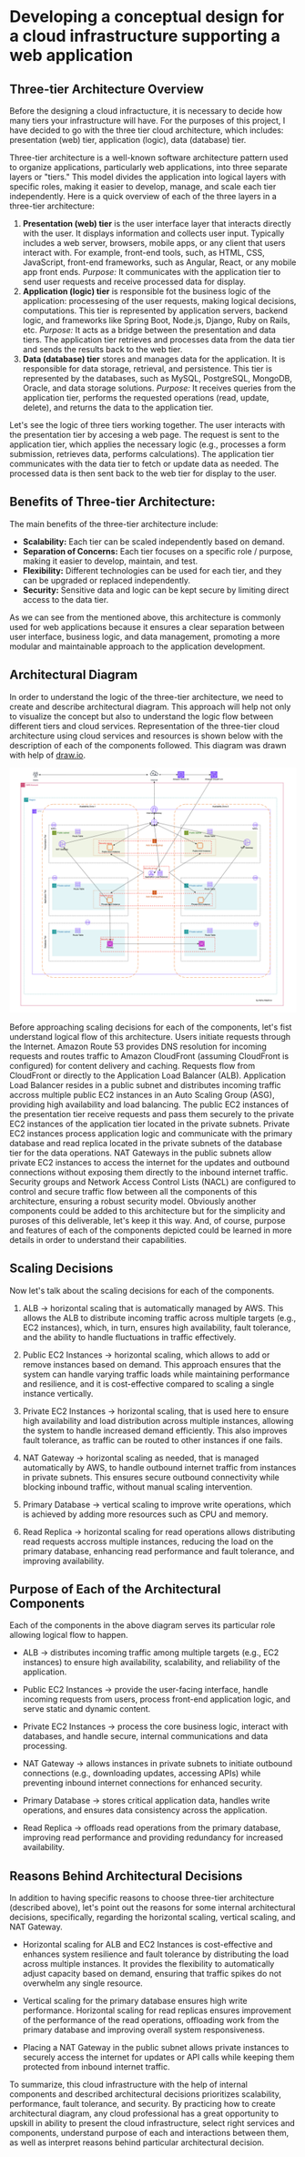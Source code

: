 # Developing a conceptual design for a cloud infrastructure supporting a web application

## Three-tier Architecture Overview

Before the designing a cloud infractucture, it is necessary to decide how many tiers your infrastructure will have. For the purposes of this project, I have decided to go with the three tier cloud architecture, which includes: presentation (web) tier, application (logic), data (database) tier. 

Three-tier architecture is a well-known software architecture pattern used to organize applications, particularly web applications, into three separate layers or "tiers." This model divides the application into logical layers with specific roles, making it easier to develop, manage, and scale each tier independently. Here is a quick overview of each of the three layers in a three-tier architecture:

1. **Presentation (web) tier** is the user interface layer that interacts directly with the user. It displays information and collects user input. Typically includes a web server, browsers, mobile apps, or any client that users interact with. For example, front-end tools, such, as HTML, CSS, JavaScript, front-end frameworks, such as Angular, React, or any mobile app front ends.
*Purpose:* It communicates with the application tier to send user requests and receive processed data for display.
2. **Application (logic) tier** is responsible fot the business logic of the application: processesing of the user requests, making logical decisions, computations. This tier is represented by application servers, backend logic, and frameworks like Spring Boot, Node.js, Django, Ruby on Rails, etc.
*Purpose:* It acts as a bridge between the presentation and data tiers. The application tier retrieves and processes data from the data tier and sends the results back to the web tier.
3. **Data (database) tier** stores and manages data for the application. It is responsible for data storage, retrieval, and persistence. This tier is represented by the databases, such as MySQL, PostgreSQL, MongoDB, Oracle, and data storage solutions.
*Purpose:* It receives queries from the application tier, performs the requested operations (read, update, delete), and returns the data to the application tier.

Let's see the logic of three tiers working together. The user interacts with the presentation tier by accesing a web page. The request is sent to the application tier, which applies the necessary logic (e.g., processes a form submission, retrieves data, performs calculations).
The application tier communicates with the data tier to fetch or update data as needed. The processed data is then sent back to the web tier for display to the user.

## Benefits of Three-tier Architecture:

The main benefits of the three-tier architecture include:

* **Scalability:** Each tier can be scaled independently based on demand.
* **Separation of Concerns:** Each tier focuses on a specific role / purpose, making it easier to develop, maintain, and test.
* **Flexibility:** Different technologies can be used for each tier, and they can be upgraded or replaced independently.
* **Security:** Sensitive data and logic can be kept secure by limiting direct access to the data tier.

As we can see from the mentioned above, this architecture is commonly used for web applications because it ensures a clear separation between user interface, business logic, and data management, promoting a more modular and maintainable approach to the application development.

## Architectural Diagram

In order to understand the logic of the three-tier architecture, we need to create and describe architectural diagram. This approach will help not only to visualize the concept but also to understand the logic flow between different tiers and cloud services.
Representation of the three-tier cloud architecture using cloud services and resources is shown below with the description of each of the components followed. This diagram was drawn with help of [draw.io](https://app.diagrams.net/).

![Architectural Diagram](/images/1_architectural_design_three_tier.png)

Before approaching scaling decisions for each of the components, let's fist understand logical flow of this architecture.
Users initiate requests through the Internet. Amazon Route 53 provides DNS resolution for incoming requests and routes traffic to Amazon CloudFront (assuming CloudFront is configured) for content delivery and caching. Requests flow from CloudFront or directly to the Application Load Balancer (ALB). Application Load Balancer resides in a public subnet and distributes incoming traffic accross multiple public EC2 instances in an Auto Scaling Group (ASG), providing high availability and load balancing. The public EC2 instances of the presentation tier receive requests and pass them securely to the private EC2 instances of the application tier located in the private subnets. Private EC2 instances process application logic and communicate with the primary database and read replica located in the private subnets of the database tier for the data operations. NAT Gateways in the public subnets allow private EC2 instances to access the internet for the updates and outbound connections without exposing them directly to the inbound internet traffic. Security groups and Network Access Control Lists (NACL) are configured to control and secure traffic flow between all the components of this architecture, ensuring a robust security model.
Obviously another components could be added to this architecture but for the simplicity and puroses of this deliverable, let's keep it this way. And, of course, purpose and features of each of the components depicted could be learned in more details in order to understand their capabilities.

## Scaling Decisions

Now let's talk about the scaling decisions for each of the components.

1. ALB -> horizontal scaling that is automatically managed by AWS. This allows the ALB to distribute incoming traffic across multiple targets (e.g., EC2 instances), which, in turn, ensures high availability, fault tolerance, and the ability to handle fluctuations in traffic effectively.

2. Public EC2 Instances -> horizontal scaling, which allows to add or remove instances based on demand. This approach ensures that the system can handle varying traffic loads while maintaining performance and resilience, and it is cost-effective compared to scaling a single instance vertically.

3. Private EC2 Instances -> horizontal scaling, that is used here to ensure high availability and load distribution across multiple instances, allowing the system to handle increased demand efficiently. This also improves fault tolerance, as traffic can be routed to other instances if one fails.

4. NAT Gateway -> horizontal scaling as needed, that is managed automatically by AWS, to handle outbound internet traffic from instances in private subnets. This ensures secure outbound connectivity while blocking inbound traffic, without manual scaling intervention.

5. Primary Database -> vertical scaling to improve write operations, which is achieved by adding more resources such as CPU and memory.

6. Read Replica -> horizontal scaling for read operations allows distributing read requests accross multiple instances, reducing the load on the primary database, enhancing read performance and fault tolerance, and improving availability.

## Purpose of Each of the Architectural Components

Each of the components in the above diagram serves its particular role allowing logical flow to happen. 

* ALB -> distributes incoming traffic among multiple targets (e.g., EC2 instances) to ensure high availability, scalability, and reliability of the application.

* Public EC2 Instances -> provide the user-facing interface, handle incoming requests from users, process front-end application logic, and serve static and dynamic content. 

* Private EC2 Instances -> process the core business logic, interact with databases, and handle secure, internal communications and data processing.

* NAT Gateway -> allows instances in private subnets to initiate outbound connections (e.g., downloading updates, accessing APIs) while preventing inbound internet connections for enhanced security.

* Primary Database -> stores critical application data, handles write operations, and ensures data consistency across the application.

* Read Replica -> offloads read operations from the primary database, improving read performance and providing redundancy for increased availability.

## Reasons Behind Architectural Decisions

In addition to having specific reasons to choose three-tier architecture (described above), let's point out the reasons for some internal architectural decisions, specifically, regarding the horizontal scaling, vertical scaling, and NAT Gateway.

* Horizontal scaling for ALB and EC2 Instances is cost-effective and enhances system resilience and fault tolerance by distributing the load across multiple instances. It provides the flexibility to automatically adjust capacity based on demand, ensuring that traffic spikes do not overwhelm any single resource.

* Vertical scaling for the primary database ensures high write performance. Horizontal scaling for read replicas ensures improvement of the performance of the read operations, offloading work from the primary database and improving overall system responsiveness.

* Placing a NAT Gateway in the public subnet allows private instances to securely access the internet for updates or API calls while keeping them protected from inbound internet traffic.

To summarize, this cloud infrastructure with the help of internal components and described architectural decisions prioritizes scalability, performance, fault tolerance, and security. By practicing how to create architectural diagram, any cloud professional has a great opportunity to upskill in ability to present the cloud infrastructure, select right services and components, understand purpose of each and interactions between them, as well as interpret reasons behind particular architectural decision.
